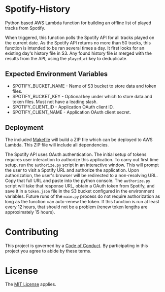 Spotify-History
================

Python based AWS Lambda function for building an offline list of played 
tracks from Spotify.

When triggered, this function polls the Spotify API for all tracks played 
on the current date. As the Spotify API returns no more than 50 tracks, 
this function is intended to be ran several times a day. It first looks for an 
existing day's history file in S3. Any found history file is merged with the 
results from the API, using the `played_at` key to deduplicate.

Expected Environment Variables
------------------------------

+ SPOTIFY_BUCKET_NAME - Name of S3 bucket to store data and token files.
+ SPOTIFY_BUCKET_KEY - Optional key under which to store data and token files. Must not have a leading slash.
+ SPOTIFY_CLIENT_ID - Application OAuth client ID.
+ SPOTIFY_CLIENT_NAME - Application OAuth client secret.

Deployment
----------

The included [Makefile](./Makefile) will build a ZIP file which can be 
deployed to AWS Lambda. This ZIP file will include all dependencies.

The Spotify API uses OAuth authentication. The initial setup of tokens 
requires user interaction to authorize this application. To carry out first 
time setup, run the `authorize.py` script in an interactive window. This will 
prompt the user to visit a Spotify URL and authorize the application. Upon 
authorization, the user's browser will be redirected to a non-resolving URL. 
Copy that full URL and paste into the python console. The `authorize.py` script 
will take that response URL, obtain a OAuth token from Spotify, and save it in a 
`token.json` file in the S3 bucket configured in the environment variables. Future 
runs of the `main.py` process do not require authorization as long as the function 
can auto-renew the token. If this function is run at least every 12 hours, that 
should not be a problem (renew token lengths are approximately 15 hours).

Contributing
============

This project is governed by a [Code of Conduct](./CODE_OF_CONDUCT.md). By 
participating in this project you agree to abide by these terms.

License
=======

The [MIT License](LICENSE) applies.

